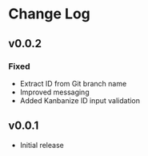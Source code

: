 # Change Log

## v0.0.2

### Fixed
- Extract ID from Git branch name
- Improved messaging
- Added Kanbanize ID input validation

## v0.0.1

- Initial release